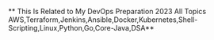 ** This Is Related to My DevOps Preparation 2023 All Topics AWS,Terraform,Jenkins,Ansible,Docker,Kubernetes,Shell-Scripting,Linux,Python,Go,Core-Java,DSA**

